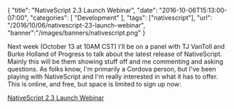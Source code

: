 
{
	"title": "NativeScript 2.3 Launch Webinar",
	"date": "2016-10-06T15:13:00-07:00",
	"categories": [
		"Development"
	],
	"tags": ["nativescript"],
	"url": "/2016/10/06/nativescript-23-launch-webinar",
	"banner":"/images/banners/nativescript.png"
}

Next week (October 13 at 10AM CST) I'll be on a panel with TJ VanToll and Burke Holland of Progress to talk about the latest release of NativeScript. Mainly this will be them showing stuff off and me commenting and asking questions. As folks know, I'm primarily a Cordova person, but I've been playing with NativeScript and I'm really interested in what it has to offer. This is online, and free, but space is limited to sign up now:

<!--more-->
[NativeScript 2.3
Launch Webinar](http://www.telerik.com/campaigns/platform/nativescript-2-3-launch-webinar)
